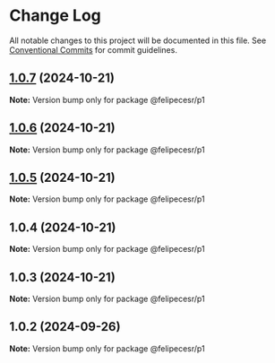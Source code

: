 # Change Log

All notable changes to this project will be documented in this file.
See [Conventional Commits](https://conventionalcommits.org) for commit guidelines.

## [1.0.7](https://github.com/felipecesr/monorepo/compare/@felipecesr/p1@1.0.6...@felipecesr/p1@1.0.7) (2024-10-21)

**Note:** Version bump only for package @felipecesr/p1





## [1.0.6](https://github.com/felipecesr/monorepo/compare/@felipecesr/p1@1.0.5...@felipecesr/p1@1.0.6) (2024-10-21)

**Note:** Version bump only for package @felipecesr/p1





## [1.0.5](https://github.com/felipecesr/monorepo/compare/@felipecesr/p1@1.0.4...@felipecesr/p1@1.0.5) (2024-10-21)

**Note:** Version bump only for package @felipecesr/p1





## 1.0.4 (2024-10-21)

**Note:** Version bump only for package @felipecesr/p1





## 1.0.3 (2024-10-21)

**Note:** Version bump only for package @felipecesr/p1





## 1.0.2 (2024-09-26)

**Note:** Version bump only for package @felipecesr/p1
